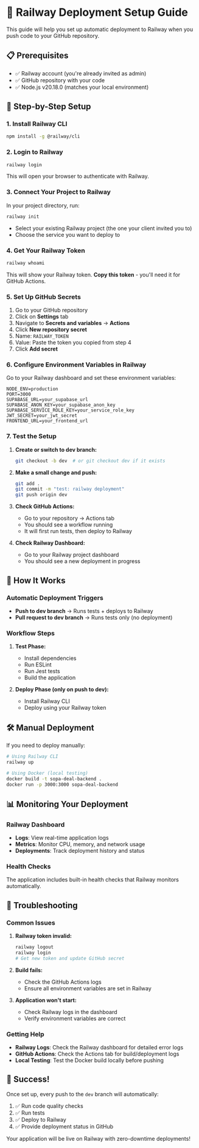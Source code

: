 # 🚂 Railway Deployment Setup Guide

This guide will help you set up automatic deployment to Railway when you push code to your GitHub repository.

## 📋 Prerequisites

- ✅ Railway account (you're already invited as admin)
- ✅ GitHub repository with your code
- ✅ Node.js v20.18.0 (matches your local environment)

## 🚀 Step-by-Step Setup

### 1. Install Railway CLI

```bash
npm install -g @railway/cli
```

### 2. Login to Railway

```bash
railway login
```

This will open your browser to authenticate with Railway.

### 3. Connect Your Project to Railway

In your project directory, run:

```bash
railway init
```

- Select your existing Railway project (the one your client invited you to)
- Choose the service you want to deploy to

### 4. Get Your Railway Token

```bash
railway whoami
```

This will show your Railway token. **Copy this token** - you'll need it for GitHub Actions.

### 5. Set Up GitHub Secrets

1. Go to your GitHub repository
2. Click on **Settings** tab
3. Navigate to **Secrets and variables** → **Actions**
4. Click **New repository secret**
5. Name: `RAILWAY_TOKEN`
6. Value: Paste the token you copied from step 4
7. Click **Add secret**

### 6. Configure Environment Variables in Railway

Go to your Railway dashboard and set these environment variables:

```env
NODE_ENV=production
PORT=3000
SUPABASE_URL=your_supabase_url
SUPABASE_ANON_KEY=your_supabase_anon_key
SUPABASE_SERVICE_ROLE_KEY=your_service_role_key
JWT_SECRET=your_jwt_secret
FRONTEND_URL=your_frontend_url
```

### 7. Test the Setup

1. **Create or switch to dev branch:**
   ```bash
   git checkout -b dev  # or git checkout dev if it exists
   ```

2. **Make a small change and push:**
   ```bash
   git add .
   git commit -m "test: railway deployment"
   git push origin dev
   ```

3. **Check GitHub Actions:**
   - Go to your repository → Actions tab
   - You should see a workflow running
   - It will first run tests, then deploy to Railway

4. **Check Railway Dashboard:**
   - Go to your Railway project dashboard
   - You should see a new deployment in progress

## 🔄 How It Works

### Automatic Deployment Triggers

- **Push to dev branch** → Runs tests + deploys to Railway
- **Pull request to dev branch** → Runs tests only (no deployment)

### Workflow Steps

1. **Test Phase:**
   - Install dependencies
   - Run ESLint
   - Run Jest tests
   - Build the application

2. **Deploy Phase (only on push to dev):**
   - Install Railway CLI
   - Deploy using your Railway token

## 🛠️ Manual Deployment

If you need to deploy manually:

```bash
# Using Railway CLI
railway up

# Using Docker (local testing)
docker build -t sopa-deal-backend .
docker run -p 3000:3000 sopa-deal-backend
```

## 📊 Monitoring Your Deployment

### Railway Dashboard
- **Logs**: View real-time application logs
- **Metrics**: Monitor CPU, memory, and network usage
- **Deployments**: Track deployment history and status

### Health Checks
The application includes built-in health checks that Railway monitors automatically.

## 🔧 Troubleshooting

### Common Issues

1. **Railway token invalid:**
   ```bash
   railway logout
   railway login
   # Get new token and update GitHub secret
   ```

2. **Build fails:**
   - Check the GitHub Actions logs
   - Ensure all environment variables are set in Railway

3. **Application won't start:**
   - Check Railway logs in the dashboard
   - Verify environment variables are correct

### Getting Help

- **Railway Logs**: Check the Railway dashboard for detailed error logs
- **GitHub Actions**: Check the Actions tab for build/deployment logs
- **Local Testing**: Test the Docker build locally before pushing

## 🎉 Success!

Once set up, every push to the `dev` branch will automatically:
1. ✅ Run code quality checks
2. ✅ Run tests
3. ✅ Deploy to Railway
4. ✅ Provide deployment status in GitHub

Your application will be live on Railway with zero-downtime deployments! 